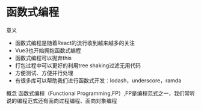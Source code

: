 # 函数式编程
意义
* 函数式编程是随着React的流行收到越来越多的关注
* Vue3也开始拥抱函数式编程
* 函数式编程可以抛弃this
* 打包过程中可以更好的利用tree shaking过滤无用代码
* 方便测试、方便并行处理
* 有很多库可以帮助我们进行函数式开发：lodash，underscore，ramda

概念
函数式编程（Functional Programming,FP）,FP是编程范式之一，我们常听说的编程范式还有面向过程编程、面向对象编程

